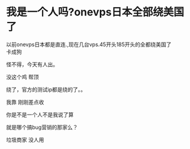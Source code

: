 # 我是一个人吗?onevps日本全部绕美国了


以前onevps日本都是直连.,现在几台vps.45开头185开头的全都绕美国了<br />
卡成狗

怪不得，今天有人出。

没这个鸡 帮顶

绕了，官方的测试ip都是绕的了。。

<img src="static/image/smiley/default/sweat.gif" smilieid="10" border="0" alt="" />我靠 刚刚差点收<img id="aimg_n4J56" onclick="zoom(this, this.src, 0, 0, 0)" class="zoom" src="https://cdn.jsdelivr.net/gh/hishis/forum-master/public/images/patch.gif" onmouseover="img_onmouseoverfunc(this)" onload="thumbImg(this)" border="0" alt="" />

你是不是一个人不是我说了算

就是哪个搞bug营销的那家么？

垃圾商家 没人用
